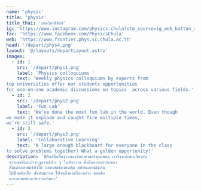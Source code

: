 ```yaml
---
name: 'physic'
title: 'physic'
title_thai: 'ภาควิชาฟิสิกส์'
ig: 'https://www.instagram.com/physics.chula?utm_source=ig_web_button_share_sheet&igsh=ZDNlZDc0MzIxNw=='
fac: 'https://www.facebook.com/PhysicsChula'
web: 'https://www.frontier.phys.sc.chula.ac.th'
head: '/depart/phys4.png'
layout: '@/layouts/departLayout.astro'
images:
  - id: 1
    src: '/depart/phys1.png'
    label: 'Physics colloquiums '
    text: 'Weekly physics colloquiums by experts from  
top universities offer our students opportunities  
for one-on-one academic discussions on topics  across various fields.'
  - id: 2
    src: '/depart/phys2.png'
    label: 'Fun Lab'
    text: 'We’ve done the most fun lab in the world. Even though  
we made it explode and caught fire multiple times,  
we’re still safe.'
  - id: 3
    src: '/depart/phys3.png'
    label: 'Collaborative Learning'
    text: 'A large enough blackboard for everyone in the class  
to solve problems together! What a golden opportunity!'
description: 'ฟิสิกส์คือพื้นฐานของวิทยาศาสตร์ทุกแขนง เราจึงจะศึกษาเกี่ยวกับ
 ธรรมชาติและปรากฏการณ์ต่าง ๆ ในจักรวาล ซึ่งมีหลากหลายแขนง
 ตั้งแต่กลศาสตร์ทั่วไป กลศาสตร์ควอนตัม สสารและพลังงาน
 ไฟฟ้าแม่เหล็ก สัมพันธภาพ ไปจนถึงนอกโลกอย่าง คอสมิก
 ดาราศาสตร์และจักรวาลวิทยา'
---
```

